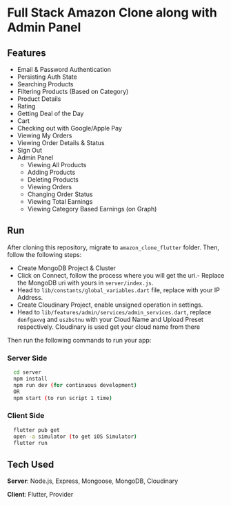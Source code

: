 # Full Stack Amazon Clone along with Admin Panel

## Features

- Email & Password Authentication
- Persisting Auth State
- Searching Products
- Filtering Products (Based on Category)
- Product Details
- Rating
- Getting Deal of the Day
- Cart
- Checking out with Google/Apple Pay
- Viewing My Orders
- Viewing Order Details & Status
- Sign Out
- Admin Panel
  - Viewing All Products
  - Adding Products
  - Deleting Products
  - Viewing Orders
  - Changing Order Status
  - Viewing Total Earnings
  - Viewing Category Based Earnings (on Graph)

## Run

After cloning this repository, migrate to `amazon_clone_flutter` folder. Then, follow the following steps:

- Create MongoDB Project & Cluster
- Click on Connect, follow the process where you will get the uri.- Replace the MongoDB uri with yours in `server/index.js`.
- Head to `lib/constants/global_variables.dart` file, replace <yourip> with your IP Address.
- Create Cloudinary Project, enable unsigned operation in settings.
- Head to `lib/features/admin/services/admin_services.dart`, replace `denfgaxvg` and `uszbstnu` with your Cloud Name and Upload Preset respectively. Cloudinary is used get your cloud name from there

Then run the following commands to run your app:

### Server Side

```bash
  cd server
  npm install
  npm run dev (for continuous development)
  OR
  npm start (to run script 1 time)
```

### Client Side

```bash
  flutter pub get
  open -a simulator (to get iOS Simulator)
  flutter run
```

## Tech Used

**Server**: Node.js, Express, Mongoose, MongoDB, Cloudinary

**Client**: Flutter, Provider
